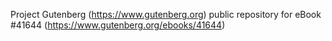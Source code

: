 Project Gutenberg (https://www.gutenberg.org) public repository for eBook #41644 (https://www.gutenberg.org/ebooks/41644)
